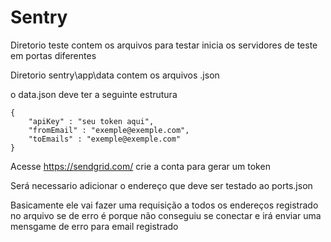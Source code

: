 # Sentry

Diretorio teste contem os arquivos para testar 
  inicia os servidores de teste em portas diferentes

Diretorio sentry\app\data contem os arquivos .json

o data.json deve ter a seguinte estrutura 


```
{
    "apiKey" : "seu token aqui",
    "fromEmail" : "exemple@exemple.com",
    "toEmails" : "exemple@exemple.com"
}
```
Acesse https://sendgrid.com/ crie a conta para gerar um token

Será necessario adicionar o endereço que deve ser testado ao ports.json

Basicamente ele vai fazer uma requisição a todos os endereços registrado no arquivo 
se de erro é porque não conseguiu se conectar e irá enviar uma mensgame de erro para email registrado
